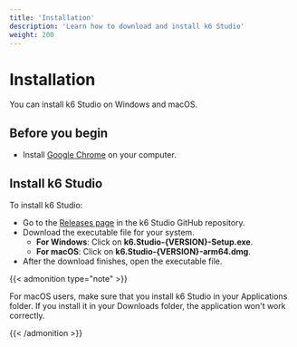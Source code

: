 ```yaml
---
title: 'Installation'
description: 'Learn how to download and install k6 Studio'
weight: 200
---
```


# Installation

You can install k6 Studio on Windows and macOS.

## Before you begin

- Install [Google Chrome](https://www.google.com/chrome/) on your computer.

## Install k6 Studio

To install k6 Studio:

- Go to the [Releases page](https://github.com/grafana/k6-studio/releases) in the k6 Studio GitHub repository.
- Download the executable file for your system.
  - **For Windows**: Click on **k6.Studio-{VERSION}-Setup.exe**.
  - **For macOS**: Click on **k6.Studio-{VERSION}-arm64.dmg**.
- After the download finishes, open the executable file.

{{< admonition type="note" >}}

For macOS users, make sure that you install k6 Studio in your Applications folder. If you install it in your Downloads folder, the application won't work correctly.

{{< /admonition >}}
